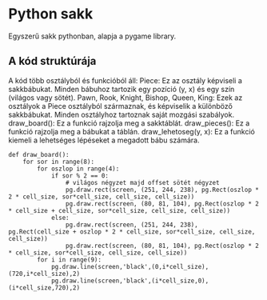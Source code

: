 # Python sakk
Egyszerű sakk pythonban, alapja a pygame library.
## A kód struktúrája
A kód több osztályból és funkcióból áll:
Piece: Ez az osztály képviseli a sakkbábukat. Minden bábuhoz tartozik egy pozíció (y, x) és egy szín (világos vagy sötét).
Pawn, Rook, Knight, Bishop, Queen, King: Ezek az osztályok a Piece osztályból származnak, és képviselik a különböző sakkbábukat. Minden osztályhoz tartoznak saját mozgási szabályok.
draw_board(): Ez a funkció rajzolja meg a sakktáblát.
draw_pieces(): Ez a funkció rajzolja meg a bábukat a táblán.
draw_lehetoseg(y, x): Ez a funkció kiemeli a lehetséges lépéseket a megadott bábu számára.
```
def draw_board():
    for sor in range(8):
        for oszlop in range(4):
            if sor % 2 == 0:
                # világos négyzet majd offset sötét négyzet
                pg.draw.rect(screen, (251, 244, 238), pg.Rect(oszlop * 2 * cell_size, sor*cell_size, cell_size, cell_size))
                pg.draw.rect(screen, (80, 81, 104), pg.Rect(oszlop * 2 * cell_size + cell_size, sor*cell_size, cell_size, cell_size))
            else:
                pg.draw.rect(screen, (251, 244, 238), pg.Rect(cell_size + oszlop * 2 * cell_size, sor*cell_size, cell_size, cell_size))
                pg.draw.rect(screen, (80, 81, 104), pg.Rect(oszlop * 2 * cell_size, sor*cell_size, cell_size, cell_size))
        for i in range(9):
            pg.draw.line(screen,'black',(0,i*cell_size),(720,i*cell_size),2)
            pg.draw.line(screen,'black',(i*cell_size,0),(i*cell_size,720),2)
```
